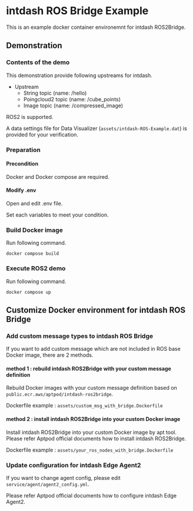 # intdash ROS Bridge Example

This is an example docker container environemnt for intdash ROS2Bridge.

## Demonstration

### Contents of the demo

This demonstration provide following upstreams for intdash.

- Upstream
  - String topic (name: /hello)
  - Poingcloud2 topic (name: /cube_points)
  - Image topic (name: /compressed_image)

ROS2 is supported.

A data settings file for Data Visualizer (`assets/intdash-ROS-Example.dat`) is provided for your verification.

### Preparation

#### Precondition

Docker and Docker compose are required.

#### Modify .env

Open and edit .env file.

Set each variables to meet your condition.

### Build Docker image

Run following command.

```
docker compose build
```

### Execute ROS2 demo

Run following command.

```
docker compose up
```

## Customize Docker environment for intdash ROS Bridge

### Add custom message types to intdash ROS Bridge

If you want to add custom message which are not included in ROS base Docker image, there are 2 methods.

#### method 1 : rebuild intdash ROS2Bridge with your custom message definition

Rebuild Docker images with your custom message definition based on `public.ecr.aws/aptpod/intdash-ros2bridge`.

Dockerfile example : `assets/custom_msg_with_bridge.Dockerfile`

#### method 2 : install intdash ROS2Bridge into your custom Docker image

Install intdash ROS2Bridge into your custom Docker image by apt tool. Please refer Aptpod official documents how to install intdash ROS2Bridge.

Dockerfile example : `assets/your_ros_nodes_with_bridge.Dockerfile`

### Update configuration for intdash Edge Agent2

If you want to change agent config, please edit `service/agent/agent2_config.yml`.

Please refer Aptpod official documents how to configure intdash Edge Agent2.
